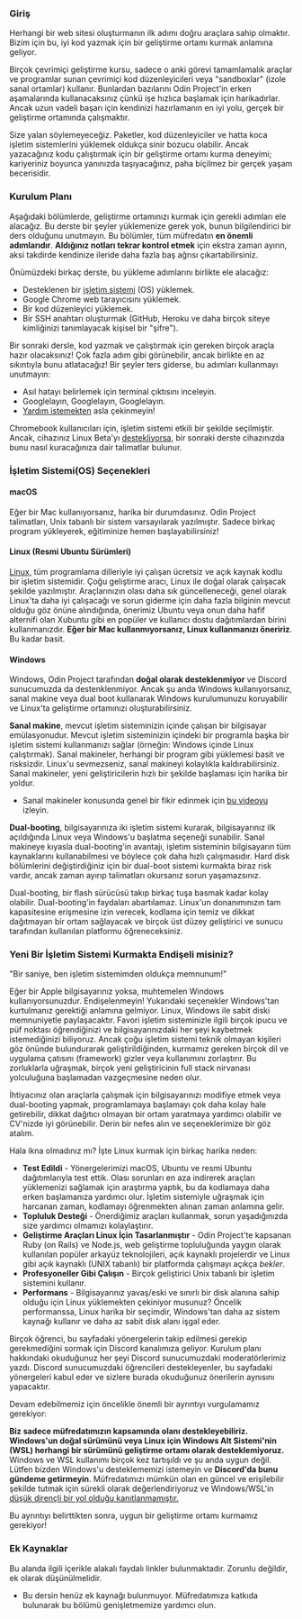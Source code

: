 ### Giriş

Herhangi bir web sitesi oluşturmanın ilk adımı doğru araçlara sahip olmaktır. Bizim için bu, iyi kod yazmak için bir geliştirme ortamı kurmak anlamına geliyor.

Birçok çevrimiçi geliştirme kursu, sadece o anki görevi tamamlamalık araçlar ve programlar sunan çevrimiçi kod düzenleyicileri veya "sandboxlar" (izole sanal ortamlar) kullanır. Bunlardan bazılarını Odin Project'in erken aşamalarında kullanacaksınız çünkü işe hızlıca başlamak için harikadırlar. Ancak uzun vadeli başarı için kendinizi hazırlamanın en iyi yolu, gerçek bir geliştirme ortamında çalışmaktır.

Size yalan söylemeyeceğiz. Paketler, kod düzenleyiciler ve hatta koca işletim sistemlerini yüklemek oldukça sinir bozucu olabilir. Ancak yazacağınız kodu çalıştırmak için bir geliştirme ortamı kurma deneyimi; kariyeriniz boyunca yanınızda taşıyacağınız, paha biçilmez bir gerçek yaşam becerisidir.

### Kurulum Planı

Aşağıdaki bölümlerde, geliştirme ortamınızı kurmak için gerekli adımları ele alacağız. Bu derste bir şeyler yüklemenize gerek yok, bunun bilgilendirici bir ders olduğunu unutmayın. Bu bölümler, tüm müfredatın **en önemli adımlarıdır**. **Aldığınız notları tekrar kontrol etmek** için ekstra zaman ayırın, aksi takdirde kendinize ileride daha fazla baş ağrısı çıkartabilirsiniz. 

Önümüzdeki birkaç derste, bu yükleme adımlarını birlikte ele alacağız:

* Desteklenen bir [işletim sistemi](https://en.wikipedia.org/wiki/Operating_system) (OS) yüklemek.
* Google Chrome web tarayıcısını yüklemek.
* Bir kod düzenleyici yüklemek.
* Bir SSH anahtarı oluşturmak (GitHub, Heroku ve daha birçok siteye kimliğinizi tanımlayacak kişisel bir "şifre").

Bir sonraki dersle, kod yazmak ve çalıştırmak için gereken birçok araçla hazır olacaksınız! Çok fazla adım gibi görünebilir, ancak birlikte en az sıkıntıyla bunu atlatacağız! Bir şeyler ters giderse, bu adımları kullanmayı unutmayın:

* Asıl hatayı belirlemek için terminal çıktısını inceleyin.
* Googlelayın, Googlelayın, Googlelayın.
* [Yardım istemekten](https://discord.gg/fbFCkYabZB) asla çekinmeyin!

Chromebook kullanıcıları için, işletim sistemi etkili bir şekilde seçilmiştir. Ancak, cihazınız Linux Beta'yı [destekliyorsa,](https://www.chromium.org/chromium-os/chrome-os-systems-supporting-linux) bir sonraki derste cihazınızda bunu nasıl kuracağınıza dair talimatlar bulunur.

### İşletim Sistemi(OS) Seçenekleri

#### macOS

Eğer bir Mac kullanıyorsanız, harika bir durumdasınız. Odin Project talimatları, Unix tabanlı bir sistem varsayılarak yazılmıştır. Sadece birkaç program yükleyerek, eğitiminize hemen başlayabilirsiniz!

#### Linux (Resmi Ubuntu Sürümleri)

[Linux,](https://en.wikipedia.org/wiki/Linux) tüm programlama dilleriyle iyi çalışan ücretsiz ve açık kaynak kodlu bir işletim sistemidir. Çoğu geliştirme aracı, Linux ile doğal olarak çalışacak şekilde yazılmıştır. Araçlarınızın olası daha sık güncelleneceği, genel olarak Linux'ta daha iyi çalışacağı ve sorun giderme için daha fazla bilginin mevcut olduğu göz önüne alındığında, önerimiz Ubuntu veya onun daha hafif alternifi olan Xubuntu gibi en popüler ve kullanıcı dostu dağıtımlardan birini kullanmanızdır. **Eğer bir Mac kullanmıyorsanız, Linux kullanmanızı öneririz**. Bu kadar basit.

#### Windows

Windows, Odin Project tarafından **doğal olarak desteklenmiyor** ve Discord sunucumuzda da destenklenmiyor. Ancak şu anda Windows kullanıyorsanız, sanal makine veya dual boot kullanarak Windows kurulumunuzu koruyabilir ve Linux'ta geliştirme ortamınızı oluşturabilirsiniz.

**Sanal makine**, mevcut işletim sisteminizin içinde çalışan bir bilgisayar emülasyonudur. Mevcut işletim sisteminizin içindeki bir programla başka bir işletim sistemi kullanmanızı sağlar (örneğin: Windows içinde Linux çalıştırmak). Sanal makineler, herhangi bir program gibi yüklemesi basit ve risksizdir. Linux'u sevmezseniz, sanal makineyi kolaylıkla kaldırabilirsiniz. Sanal makineler, yeni geliştiricilerin hızlı bir şekilde başlaması için harika bir yoldur.

 - Sanal makineler konusunda genel bir fikir edinmek için [bu videoyu](https://youtu.be/yIVXjl4SwVo) izleyin. 

**Dual-booting**, bilgisayarınıza iki işletim sistemi kurarak, bilgisayarınız ilk açıldığında Linux veya Windows'u başlatma seçeneği sunabilir. Sanal makineye kıyasla dual-booting'in avantajı, işletim sisteminin bilgisayarın tüm kaynaklarını kullanabilmesi ve böylece çok daha hızlı çalışmasıdır. Hard disk bölümlerini değiştirdiğiniz için bir dual-boot sistemi kurmakta biraz risk vardır, ancak zaman ayırıp talimatları okursanız sorun yaşamazsınız.

Dual-booting, bir flash sürücüsü takıp birkaç tuşa basmak kadar kolay olabilir. Dual-booting'in faydaları abartılamaz. Linux'un donanımınızın tam kapasitesine erişmesine izin verecek, kodlama için temiz ve dikkat dağıtmayan bir ortam sağlayacak ve birçok üst düzey geliştirici ve sunucu tarafından kullanılan platformu öğreneceksiniz.

### Yeni Bir İşletim Sistemi Kurmakta Endişeli misiniz?

"Bir saniye, ben işletim sistemimden oldukça memnunum!"

Eğer bir Apple bilgisayarınız yoksa, muhtemelen Windows kullanıyorsunuzdur. Endişelenmeyin! Yukarıdaki seçenekler Windows'tan kurtulmanız gerektiği anlamına gelmiyor. Linux, Windows ile sabit diski memnuniyetle paylaşacaktır. Favori işletim sisteminizle ilgili birçok ipucu ve püf noktası öğrendiğinizi ve bilgisayarınızdaki her şeyi kaybetmek istemediğinizi biliyoruz. Ancak çoğu işletim sistemi teknik olmayan kişileri göz önünde bulundurarak geliştirildiğinden, kurmamız gereken birçok dil ve uygulama çatısını (framework) gizler veya kullanımını zorlaştırır. Bu zorluklarla uğraşmak, birçok yeni geliştiricinin full stack nirvanası yolculuğuna başlamadan vazgeçmesine neden olur.

İhtiyacınız olan araçlarla çalışmak için bilgisayarınızı modifiye etmek veya dual-booting yapmak, programlamaya başlamayı çok daha kolay hale getirebilir, dikkat dağıtıcı olmayan bir ortam yaratmaya yardımcı olabilir ve CV'nizde iyi görünebilir. Derin bir nefes alın ve seçeneklerimize bir göz atalım.

Hala ikna olmadınız mı? İşte Linux kurmak için birkaç harika neden:

- **Test Edildi** - Yönergelerimizi macOS, Ubuntu ve resmi Ubuntu dağıtımlarıyla test ettik. Olası sorunları en aza indirerek araçları yüklemenizi sağlamak için araştırma yaptık, bu da kodlamaya daha erken başlamanıza yardımcı olur. İşletim sistemiyle uğraşmak için harcanan zaman, kodlamayı öğrenmekten alınan zaman anlamına gelir.
- **Topluluk Desteği** - Önerdiğimiz araçları kullanmak, sorun yaşadığınızda size yardımcı olmamızı kolaylaştırır.
- **Geliştirme Araçları Linux İçin Tasarlanmıştır** - Odin Project'te kapsanan Ruby (on Rails) ve Node.js, web geliştirme topluluğunda yaygın olarak kullanılan popüler arkayüz teknolojileri, açık kaynaklı projelerdir ve Linux gibi açık kaynaklı (UNIX tabanlı) bir platformda çalışmayı açıkça *bekler*.
- **Profesyoneller Gibi Çalışın** - Birçok geliştirici Unix tabanlı bir işletim sistemini kullanır.
- **Performans** - Bilgisayarınız yavaş/eski ve sınırlı bir disk alanına sahip olduğu için Linux yüklemekten çekiniyor musunuz? Öncelik performanssa, Linux harika bir seçimdir, Windows'tan daha az sistem kaynağı kullanır ve daha az sabit disk alanı işgal eder.

Birçok öğrenci, bu sayfadaki yönergelerin takip edilmesi gerekip gerekmediğini sormak için Discord kanalımıza geliyor. Kurulum planı hakkındaki okuduğunuz her şeyi Discord sunucumuzdaki moderatörlerimiz yazdı. Discord sunucumuzdaki öğrencileri destekleyenler, bu sayfadaki yönergeleri kabul eder ve sizlere burada okuduğunuz önerilerin aynısını yapacaktır.

Devam edebilmemiz için öncelikle önemli bir ayrıntıyı vurgulamamız gerekiyor:

**Biz sadece müfredatımızın kapsamında olanı destekleyebiliriz. Windows'un doğal sürümünü veya Linux için Windows Alt Sistemi'nin (WSL) herhangi bir sürümünü geliştirme ortamı olarak desteklemiyoruz.** Windows ve WSL kullanımı birçok kez tartışıldı ve şu anda uygun değil. Lütfen bizden Windows'u desteklememizi istemeyin ve **Discord'da bunu gündeme getirmeyin**. Müfredatımızı mümkün olan en güncel ve erişilebilir şekilde tutmak için sürekli olarak değerlendiriyoruz ve Windows/WSL'in [düşük dirençli bir yol olduğu kanıtlanmamıştır.](https://github.com/microsoft/WSL/issues)

Bu ayrıntıyı belirttikten sonra, uygun bir geliştirme ortamı kurmamız gerekiyor!

### Ek Kaynaklar

Bu alanda ilgili içerikle alakalı faydalı linkler bulunmaktadır. Zorunlu değildir, ek olarak düşünülmelidir.

* Bu dersin henüz ek kaynağı bulunmuyor. Müfredatımıza katkıda bulunarak bu bölümü genişletmemize yardımcı olun.

